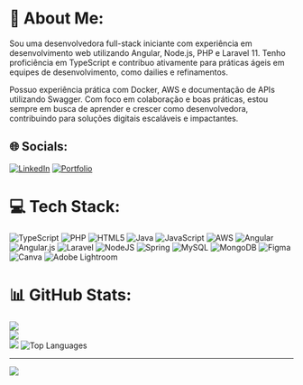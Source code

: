 # 💫 About Me:
Sou uma desenvolvedora full-stack iniciante com experiência em desenvolvimento web utilizando Angular, Node.js, PHP e Laravel 11. Tenho proficiência em TypeScript e contribuo ativamente para práticas ágeis em equipes de desenvolvimento, como dailies e refinamentos.

Possuo experiência prática com Docker, AWS e documentação de APIs utilizando Swagger. Com foco em colaboração e boas práticas, estou sempre em busca de aprender e crescer como desenvolvedora, contribuindo para soluções digitais escaláveis e impactantes.

## 🌐 Socials:
[![LinkedIn](https://img.shields.io/badge/LinkedIn-%230077B5.svg?logo=linkedin&logoColor=white)](https://www.linkedin.com/in/rebeca-azevedo-a6778b1b3/)
[![Portfolio](https://img.shields.io/badge/Portfolio-%23000000.svg?logo=vercel&logoColor=white)](https://app-portfolio-rebeca-azevedos-projects.vercel.app/)

# 💻 Tech Stack:
![TypeScript](https://img.shields.io/badge/typescript-%23007ACC.svg?style=for-the-badge&logo=typescript&logoColor=white) ![PHP](https://img.shields.io/badge/php-%23777BB4.svg?style=for-the-badge&logo=php&logoColor=white) ![HTML5](https://img.shields.io/badge/html5-%23E34F26.svg?style=for-the-badge&logo=html5&logoColor=white) ![Java](https://img.shields.io/badge/java-%23ED8B00.svg?style=for-the-badge&logo=openjdk&logoColor=white) ![JavaScript](https://img.shields.io/badge/javascript-%23323330.svg?style=for-the-badge&logo=javascript&logoColor=%23F7DF1E) ![AWS](https://img.shields.io/badge/AWS-%23FF9900.svg?style=for-the-badge&logo=amazon-aws&logoColor=white) ![Angular](https://img.shields.io/badge/angular-%23DD0031.svg?style=for-the-badge&logo=angular&logoColor=white) ![Angular.js](https://img.shields.io/badge/angular.js-%23E23237.svg?style=for-the-badge&logo=angularjs&logoColor=white) ![Laravel](https://img.shields.io/badge/laravel-%23FF2D20.svg?style=for-the-badge&logo=laravel&logoColor=white) ![NodeJS](https://img.shields.io/badge/node.js-6DA55F?style=for-the-badge&logo=node.js&logoColor=white) ![Spring](https://img.shields.io/badge/spring-%236DB33F.svg?style=for-the-badge&logo=spring&logoColor=white) ![MySQL](https://img.shields.io/badge/mysql-%2300000f.svg?style=for-the-badge&logo=mysql&logoColor=white) ![MongoDB](https://img.shields.io/badge/MongoDB-%234ea94b.svg?style=for-the-badge&logo=mongodb&logoColor=white) ![Figma](https://img.shields.io/badge/figma-%23F24E1E.svg?style=for-the-badge&logo=figma&logoColor=white) ![Canva](https://img.shields.io/badge/Canva-%2300C4CC.svg?style=for-the-badge&logo=Canva&logoColor=white) ![Adobe Lightroom](https://img.shields.io/badge/Adobe%20Lightroom-31A8FF.svg?style=for-the-badge&logo=Adobe%20Lightroom&logoColor=white)

# 📊 GitHub Stats:
![](https://github-readme-stats.vercel.app/api?username=RebecaAzvdd&theme=dark&hide_border=false&include_all_commits=false&count_private=false)<br/>
![](https://github-readme-streak-stats.herokuapp.com/?user=RebecaAzvdd&theme=dark&hide_border=false)<br/>
![](https://github-readme-stats.vercel.app/api/top-langs/?username=RebecaAzvdd&theme=dark&hide_border=false&include_all_commits=false&count_private=false&layout=compact)
![Top Languages](https://github-readme-stats.vercel.app/api/top-langs/?username=RebecaAzvdd&layout=compact&hide_border=true&theme=github)


---
[![](https://visitcount.itsvg.in/api?id=RebecaAzvdd&icon=0&color=0)](https://visitcount.itsvg.in)

<!-- Proudly created with GPRM ( https://gprm.itsvg.in ) -->
<!-- Proudly created with GPRM ( https://gprm.itsvg.in ) -->
